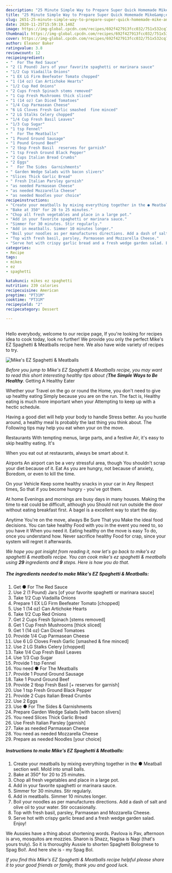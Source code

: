 ```yaml
---
description: "25 Minute Simple Way to Prepare Super Quick Homemade Mike&amp;#39;s EZ Spaghetti &amp;amp; Meatballs"
title: "25 Minute Simple Way to Prepare Super Quick Homemade Mike&amp;#39;s EZ Spaghetti &amp;amp; Meatballs"
slug: 2651-25-minute-simple-way-to-prepare-super-quick-homemade-mike-and-39-s-ez-spaghetti-and-amp-meatballs
date: 2020-11-25T15:59:19.140Z
image: https://img-global.cpcdn.com/recipes/692f427913fcc032/751x532cq70/mikes-ez-spaghetti-meatballs-recipe-main-photo.jpg
thumbnail: https://img-global.cpcdn.com/recipes/692f427913fcc032/751x532cq70/mikes-ez-spaghetti-meatballs-recipe-main-photo.jpg
cover: https://img-global.cpcdn.com/recipes/692f427913fcc032/751x532cq70/mikes-ez-spaghetti-meatballs-recipe-main-photo.jpg
author: Eleanor Baker
ratingvalue: 3.8
reviewcount: 12
recipeingredient:
- "  For The Red Sauce"
- "2 (1 Pound) Jars of your favorite spaghetti or marinara sauce"
- "1/2 Cup Viadailla Onions"
- "1 EX LG Firm Beefeater Tomato chopped"
- "1 (14 oz) Can Artichoke Hearts"
- "1/2 Cup Red Onions"
- "2 Cups Fresh Spinach stems removed"
- "1 Cup Fresh Mushrooms thick sliced"
- "1 (14 oz) Can Diced Tomatoes"
- "1/4 Cup Parmasean Cheese"
- "6 LG Cloves Fresh Garlic smashed  fine minced"
- "2 LG Stalks Celery chopped"
- "1/4 Cup Fresh Basil Leaves"
- "1/3 Cup Sugar"
- "1 tsp Fennel"
- "  For The Meatballs"
- "1 Pound Ground Sausage"
- "1 Pound Ground Beef"
- "2 tbsp Fresh Basil  reserves for garnish"
- "1 tsp Fresh Ground Black Pepper"
- "2 Cups Italian Bread Crumbs"
- "2 Eggs"
- "  For The Sides  Garnishments"
- " Garden Wedge Salads with bacon slivers"
- "Slices Thick Garlic Bread"
- " Fresh Italian Parsley garnish"
- "as needed Parmasean Cheese"
- "as needed Mozzarella Cheese"
- "as needed Noodles your choice"
recipeinstructions:
- "Create your meatballs by mixing everything together in the ● Meatball section well. Mold into small balls."
- "Bake at 350° for 20 to 25 minutes."
- "Chop all fresh vegetables and place in a large pot."
- "Add in your favorite spaghetti or marinara sauce."
- "Simmer for 30 minutes. Stir regularly."
- "Add in meatballs. Simmer 10 minutes longer."
- "Boil your noodles as per manufactures directions. Add a dash of salt and olive oil to your water. Stir occasionally."
- "Top with fresh basil, parsley, Parmasean and Mozzarella Cheese."
- "Serve hot with crispy garlic bread and a fresh wedge garden salad. Enjoy!"
categories:
- Recipe
tags:
- mikes
- ez
- spaghetti

katakunci: mikes ez spaghetti 
nutrition: 239 calories
recipecuisine: American
preptime: "PT31M"
cooktime: "PT31M"
recipeyield: "2"
recipecategory: Dessert

---
```

<br>
Hello everybody, welcome to our recipe page, If you're looking for recipes idea to cook today, look no further! We provide you only the perfect Mike&#39;s EZ Spaghetti &amp; Meatballs recipe here. We also have wide variety of recipes to try.
<br>


![Mike&#39;s EZ Spaghetti &amp; Meatballs](https://img-global.cpcdn.com/recipes/692f427913fcc032/751x532cq70/mikes-ez-spaghetti-meatballs-recipe-main-photo.jpg)

<i>Before you jump to Mike&#39;s EZ Spaghetti &amp; Meatballs recipe, you may want to read this short interesting healthy tips about {<strong>The Simple Ways to Be Healthy</strong>.</i>
Getting A Healthy Eater

Whether your Travel on the go or round the
Home, you don't need to give up healthy eating
Simply because you are on the run. The fact is,
Healthy eating is much more important when your
Attempting to keep up with a hectic schedule.

Having a good diet will help your body to handle
Stress better. As you hustle around, a healthy meal
Is probably the last thing you think about. The
Following tips may help you eat when your on the move.

Restaurants
With tempting menus, large parts, and a festive
Air, it's easy to skip healthy eating. It's


When you eat out at restaurants, always be smart
about it.

Airports
An airport can be a very stressful area, though 
You shouldn't scrap your diet because of it. Eat
As you are hungry, not because of anxiety,
Boredom, or even to kill the time.

On your Vehicle 
Keep some healthy snacks in your car in Any Respect times,
So that if you become hungry - you've got them.

At home
Evenings and mornings are busy days in many houses.
Making the time to eat could be difficult, although you
Should not run outside the door without eating breakfast
first. 
A bagel is a excellent way to start the day.

Anytime You're on the move, always Be Sure That you
Make the ideal food decisions. You can take healthy
Food with you in the event you need to, so you have it
When you need it. Eating healthy on the move is easy
To do, once you understand how. Never sacrifice healthy
Food for crap, since your system will regret it afterwards.


<i>We hope you got insight from reading it, now let's go back to mike&#39;s ez spaghetti &amp; meatballs recipe. You can cook mike&#39;s ez spaghetti &amp; meatballs using <strong>29</strong> ingredients and <strong>9</strong> steps. Here is how you do that.
</i>

##### The ingredients needed to make Mike&#39;s EZ Spaghetti &amp; Meatballs:

1. Get  ● For The Red Sauce
1. Use 2 (1 Pound) Jars [of your favorite spaghetti or marinara sauce]
1. Take 1/2 Cup Viadailla Onions
1. Prepare 1 EX LG Firm Beefeater Tomato [chopped]
1. Use 1 (14 oz) Can Artichoke Hearts
1. Take 1/2 Cup Red Onions
1. Get 2 Cups Fresh Spinach [stems removed]
1. Get 1 Cup Fresh Mushrooms [thick sliced]
1. Get 1 (14 oz) Can Diced Tomatoes
1. Provide 1/4 Cup Parmasean Cheese
1. Use 6 LG Cloves Fresh Garlic [smashed &amp; fine minced]
1. Use 2 LG Stalks Celery [chopped]
1. Take 1/4 Cup Fresh Basil Leaves
1. Use 1/3 Cup Sugar
1. Provide 1 tsp Fennel
1. You need  ● For The Meatballs
1. Provide 1 Pound Ground Sausage
1. Take 1 Pound Ground Beef
1. Provide 2 tbsp Fresh Basil [+ reserves for garnish]
1. Use 1 tsp Fresh Ground Black Pepper
1. Provide 2 Cups Italian Bread Crumbs
1. Use 2 Eggs
1. Use  ● For The Sides &amp; Garnishments
1. Prepare  Garden Wedge Salads [with bacon slivers]
1. You need Slices Thick Garlic Bread
1. Use  Fresh Italian Parsley [garnish]
1. Take as needed Parmasean Cheese
1. You need as needed Mozzarella Cheese
1. Prepare as needed Noodles [your choice]


##### Instructions to make Mike&#39;s EZ Spaghetti &amp; Meatballs:

1. Create your meatballs by mixing everything together in the ● Meatball section well. Mold into small balls.
1. Bake at 350° for 20 to 25 minutes.
1. Chop all fresh vegetables and place in a large pot.
1. Add in your favorite spaghetti or marinara sauce.
1. Simmer for 30 minutes. Stir regularly.
1. Add in meatballs. Simmer 10 minutes longer.
1. Boil your noodles as per manufactures directions. Add a dash of salt and olive oil to your water. Stir occasionally.
1. Top with fresh basil, parsley, Parmasean and Mozzarella Cheese.
1. Serve hot with crispy garlic bread and a fresh wedge garden salad. Enjoy!


We Aussies have a thing about shortening words. Pavlova is Pav, afternoon is arvo, mosquitos are mozzies. Sharon is Shazz, Nagisa is Nagi (that&#39;s yours truly). So it is thoroughly Aussie to shorten Spaghetti Bolognese to Spag Bol!. And here she is - my Spag Bol. 

<i>If you find this Mike&#39;s EZ Spaghetti &amp; Meatballs recipe helpful please share it to your good friends or family, thank you and good luck.</i>
